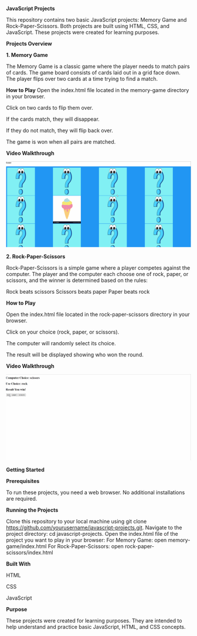 **JavaScript Projects**

This repository contains two basic JavaScript projects: Memory Game and Rock-Paper-Scissors. Both projects are built using HTML, CSS, and JavaScript. These projects were created for learning purposes.




**Projects Overview**

**1. Memory Game**

The Memory Game is a classic game where the player needs to match pairs of cards. The game board consists of cards laid out in a grid face down. The player flips over two cards at a time trying to find a match.


**How to Play**
Open the index.html file located in the memory-game directory in your browser.

Click on two cards to flip them over.

If the cards match, they will disappear.

If they do not match, they will flip back over.

The game is won when all pairs are matched.

**Video Walkthrough**

![](https://github.com/vaishnaviingole/JavascrpitHandsOn/blob/main/memory.gif)

**2. Rock-Paper-Scissors**

Rock-Paper-Scissors is a simple game where a player competes against the computer. The player and the computer each choose one of rock, paper, or scissors, and the winner is determined based on the rules:

Rock beats scissors
Scissors beats paper
Paper beats rock

**How to Play**

Open the index.html file located in the rock-paper-scissors directory in your browser.

Click on your choice (rock, paper, or scissors).

The computer will randomly select its choice.

The result will be displayed showing who won the round.

**Video Walkthrough**

![](
https://github.com/vaishnaviingole/JavascrpitHandsOn/blob/main/rockpaper.gif)

**Getting Started**

**Prerequisites**

To run these projects, you need a web browser. No additional installations are required.

**Running the Projects**

Clone this repository to your local machine using git clone https://github.com/yourusername/javascript-projects.git.
Navigate to the project directory: cd javascript-projects.
Open the index.html file of the project you want to play in your browser:
For Memory Game: open memory-game/index.html
For Rock-Paper-Scissors: open rock-paper-scissors/index.html

**Built With**

HTML

CSS

JavaScript

**Purpose**

These projects were created for learning purposes. They are intended to help understand and practice basic JavaScript, HTML, and CSS concepts.


